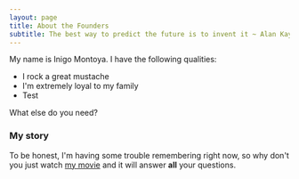 ```yaml
---
layout: page
title: About the Founders
subtitle: The best way to predict the future is to invent it ~ Alan Kay
---
```


My name is Inigo Montoya. I have the following qualities:

- I rock a great mustache
- I'm extremely loyal to my family
- Test

What else do you need?

### My story

To be honest, I'm having some trouble remembering right now, so why don't you just watch [my movie](https://en.wikipedia.org/wiki/The_Princess_Bride_%28film%29) and it will answer **all** your questions.
